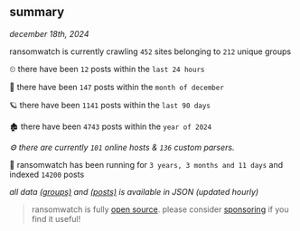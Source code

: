 
## summary
_december 18th, 2024_

ransomwatch is currently crawling `452` sites belonging to `212` unique groups

⏲ there have been `12` posts within the `last 24 hours`

🦈 there have been `147` posts within the `month of december`

🪐 there have been `1141` posts within the `last 90 days`

🏚 there have been `4743` posts within the `year of 2024`

_⚙️ there are currently `101` online hosts & `136` custom parsers._

🦕 ransomwatch has been running for `3 years, 3 months and 11 days` and indexed `14200` posts

_all data  [(groups)](http://ransomwhat.telemetry.ltd/groups) and [(posts)](http://ransomwhat.telemetry.ltd/posts) is available in JSON (updated hourly)_

> ransomwatch is fully [open source](https://github.com/joshhighet/ransomwatch#ransomwatch--). please consider [sponsoring](https://github.com/sponsors/joshhighet) if you find it useful!

